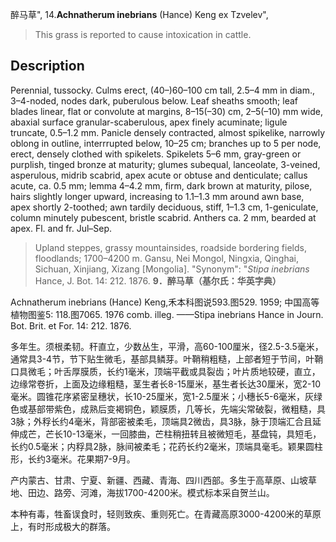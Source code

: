 醉马草",
14.**Achnatherum inebrians** (Hance) Keng ex Tzvelev",

> This grass is reported to cause intoxication in cattle.

## Description
Perennial, tussocky. Culms erect, (40–)60–100 cm tall, 2.5–4 mm in diam., 3–4-noded, nodes dark, puberulous below. Leaf sheaths smooth; leaf blades linear, flat or convolute at margins, 8–15(–30) cm, 2–5(–10) mm wide, abaxial surface granular-scaberulous, apex finely acuminate; ligule truncate, 0.5–1.2 mm. Panicle densely contracted, almost spikelike, narrowly oblong in outline, interrrupted below, 10–25 cm; branches up to 5 per node, erect, densely clothed with spikelets. Spikelets 5–6 mm, gray-green or purplish, tinged bronze at maturity; glumes subequal, lanceolate, 3-veined, asperulous, midrib scabrid, apex acute or obtuse and denticulate; callus acute, ca. 0.5 mm; lemma 4–4.2 mm, firm, dark brown at maturity, pilose, hairs slightly longer upward, increasing to 1.1–1.3 mm around awn base, apex shortly 2-toothed; awn tardily deciduous, stiff, 1–1.3 cm, 1-geniculate, column minutely pubescent, bristle scabrid. Anthers ca. 2 mm, bearded at apex. Fl. and fr. Jul–Sep.

> Upland steppes, grassy mountainsides, roadside bordering fields, floodlands; 1700–4200 m. Gansu, Nei Mongol, Ningxia, Qinghai, Sichuan, Xinjiang, Xizang [Mongolia].
  "Synonym": "*Stipa inebrians* Hance, J. Bot. 14: 212. 1876.
**9．醉马草（基尔氏：华英字典）**

Achnatherum inebrians (Hance) Keng,禾本科图说593.图529. 1959; 中国高等植物图鉴5: 118.图7065. 1976 comb. illeg. ——Stipa inebrians Hance in Journ. Bot. Brit. et For. 14: 212. 1876.

多年生。须根柔韧。秆直立，少数丛生，平滑，高60-100厘米，径2.5-3.5毫米，通常具3-4节，节下贴生微毛，基部具鳞芽。叶鞘稍粗糙，上部者短于节间，叶鞘口具微毛；叶舌厚膜质，长约1毫米，顶端平截或具裂齿；叶片质地较硬，直立，边缘常卷折，上面及边缘粗糙，茎生者长8-15厘米，基生者长达30厘米，宽2-10毫米。圆锥花序紧密呈穗状，长10-25厘米，宽1-2.5厘米；小穗长5-6毫米，灰绿色或基部带紫色，成熟后变褐铜色，颖膜质，几等长，先端尖常破裂，微粗糙，具3脉；外稃长约4毫米，背部密被柔毛，顶端具2微齿，具3脉，脉于顶端汇合且延伸成芒，芒长10-13毫米，一回膝曲，芒柱稍扭转且被微短毛，基盘钝，具短毛，长约0.5毫米；内稃具2脉，脉间被柔毛；花药长约2毫米，顶端具毫毛。颖果圆柱形，长约3毫米。花果期7-9月。

产内蒙古、甘肃、宁夏、新疆、西藏、青海、四川西部。多生于高草原、山坡草地、田边、路旁、河滩，海拔1700-4200米。模式标本采自贺兰山。

本种有毒，牲畜误食时，轻则致疾、重则死亡。在青藏高原3000-4200米的草原上，有时形成极大的群落。
